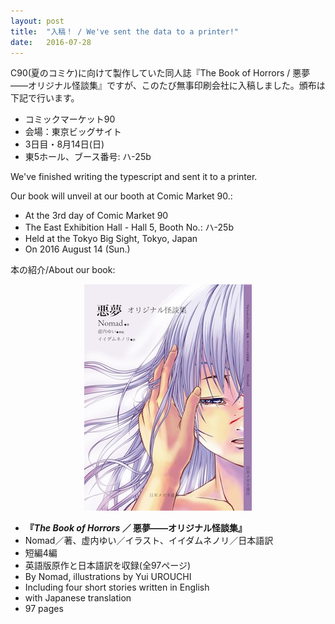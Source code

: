 ```yaml
---
layout: post
title:  "入稿！ / We've sent the data to a printer!"
date:   2016-07-28
---
```


<p class="intro">C90(夏のコミケ)に向けて製作していた同人誌『The Book of Horrors / 悪夢——オリジナル怪談集』ですが、このたび無事印刷会社に入稿しました。頒布は下記で行います。</p>

- コミックマーケット90
- 会場：東京ビッグサイト
- 3日目・8月14日(日)
- 東5ホール、ブース番号: ハ-25b

<p class="intro">We've finished writing the typescript and sent it to a printer.</p>

Our book will unveil at our booth at Comic Market 90.:

- At the 3rd day of Comic Market 90
- The East Exhibition Hall - Hall 5, Booth No.: ハ-25b
- Held at the Tokyo Big Sight, Tokyo, Japan
- On 2016 August 14 (Sun.)

本の紹介/About our book:

<div style="text-align: center;"><img src="/assets/img/cover.jpg" /></div>

- <strong>『<i>The Book of Horrors</i> ／ 悪夢——オリジナル怪談集』</strong>
- Nomad／著、虚内ゆい／イラスト、イイダムネノリ／日本語訳
- 短編4編
- 英語版原作と日本語訳を収録(全97ページ)
- By Nomad, illustrations by Yui UROUCHI
- Including four short stories written in English
- with Japanese translation
- 97 pages 

